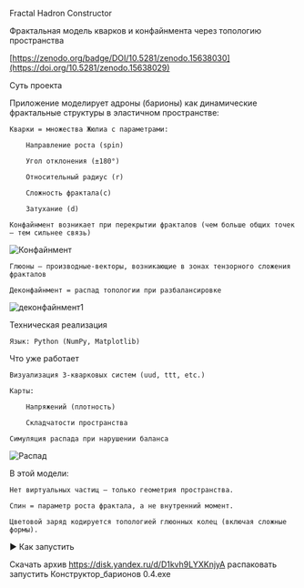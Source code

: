 Fractal Hadron Constructor

Фрактальная модель кварков и конфайнмента через топологию пространства

[https://zenodo.org/badge/DOI/10.5281/zenodo.15638030](https://doi.org/10.5281/zenodo.15638029)

 Суть проекта

Приложение моделирует адроны (барионы) как динамические фрактальные структуры в эластичном пространстве:

    Кварки = множества Жюлиа с параметрами:

        Направление роста (spin)

        Угол отклонения (±180°)

        Относительный радиус (r)

        Сложность фрактала(c)

        Затухание (d)
        
    Конфайнмент возникает при перекрытии фракталов (чем больше общих точек — тем сильнее связь)

  ![Конфайнмент](https://github.com/user-attachments/assets/2d50781b-4262-46ab-b5f6-0bfddffa4a95)
 


    Глюоны — производные-векторы, возникающие в зонах тензорного сложения фракталов

    Деконфайнмент = распад топологии при разбалансировке

![деконфайнмент1](https://github.com/user-attachments/assets/fa2f16b1-32f9-41bc-a976-f0fad8ff959e)


Техническая реализация

    Язык: Python (NumPy, Matplotlib)

 Что уже работает

    Визуализация 3-кварковых систем (uud, ttt, etc.)

    Карты:

        Напряжений (плотность)

        Складчатости пространства

    Симуляция распада при нарушении баланса
    
![Распад](https://github.com/user-attachments/assets/d0356b1a-9439-4faa-b42e-3f2bc61a9698)

В этой модели:

    Нет виртуальных частиц — только геометрия пространства.

    Спин = параметр роста фрактала, а не внутренний момент.

    Цветовой заряд кодируется топологией глюонных колец (включая сложные формы).

▶ Как запустить

Скачать архив https://disk.yandex.ru/d/D1kvh9LYXKnjyA
распаковать
запустить Конструктор_барионов 0.4.exe
